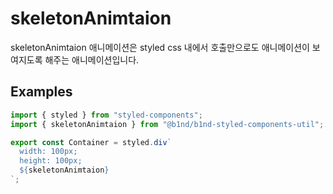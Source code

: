 # skeletonAnimtaion

skeletonAnimtaion 애니메이션은 styled css 내에서 호출만으로도 애니메이션이 보여지도록 해주는 애니메이션입니다.

## Examples

```ts
import { styled } from "styled-components";
import { skeletonAnimtaion } from "@b1nd/b1nd-styled-components-util";

export const Container = styled.div`
  width: 100px;
  height: 100px;
  ${skeletonAnimtaion}
`;
```
